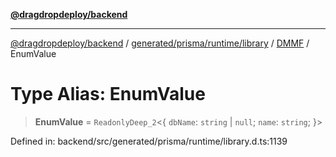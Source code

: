 [**@dragdropdeploy/backend**](../../../../../../../README.md)

***

[@dragdropdeploy/backend](../../../../../../../README.md) / [generated/prisma/runtime/library](../../../README.md) / [DMMF](../README.md) / EnumValue

# Type Alias: EnumValue

> **EnumValue** = `ReadonlyDeep_2`\<\{ `dbName`: `string` \| `null`; `name`: `string`; \}\>

Defined in: backend/src/generated/prisma/runtime/library.d.ts:1139
